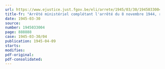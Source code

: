 ```yaml
---
url: https://www.ejustice.just.fgov.be/eli/arrete/1945/03/30/1945033004/justel
title-fr: "Arrêté ministériel complétant l'arrêté du 8 novembre 1944, réglementant les prix du sucre"
date: 1945-03-30
source:
number: 1945033004
page: 888888
case: 1945-03-30/04
publication: 1945-04-09
starts:
modifies:
pdf-original:
pdf-consolidated:
---
```


